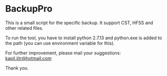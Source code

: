 # BackupPro
This is a small script for the specific backup. It support CST, HFSS and other related files.

To run the tool, you have to install python 2.7.13 and python.exe is added to the path (you can use environment variable for this).

For further improvement, please mail your suggestions: kapil.iitr@hotmail.com


Thank you.

